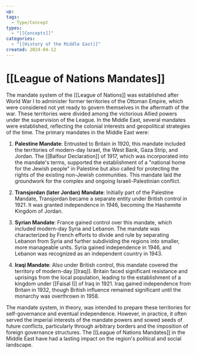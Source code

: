 ```yaml
---
up: 
tags:
  - Type/Concept
types:
  - "[[Concepts]]"
categories:
  - "[[History of the Middle East]]"
created: 2024-04-12
---
```

# [[League of Nations Mandates]]

The mandate system of the [[League of Nations]] was established after World War I to administer former territories of the Ottoman Empire, which were considered not yet ready to govern themselves in the aftermath of the war. These territories were divided among the victorious Allied powers under the supervision of the League. In the Middle East, several mandates were established, reflecting the colonial interests and geopolitical strategies of the time. The primary mandates in the Middle East were:

1. **Palestine Mandate**: Entrusted to Britain in 1920, this mandate included the territories of modern-day Israel, the West Bank, Gaza Strip, and Jordan. The [[Balfour Declaration]] of 1917, which was incorporated into the mandate's terms, supported the establishment of a "national home for the Jewish people" in Palestine but also called for protecting the rights of the existing non-Jewish communities. This mandate laid the groundwork for the complex and ongoing Israeli-Palestinian conflict.

2. **Transjordan (later Jordan) Mandate**: Initially part of the Palestine Mandate, Transjordan became a separate entity under British control in 1921. It was granted independence in 1946, becoming the Hashemite Kingdom of Jordan.

3. **Syrian Mandate**: France gained control over this mandate, which included modern-day Syria and Lebanon. The mandate was characterized by French efforts to divide and rule by separating Lebanon from Syria and further subdividing the regions into smaller, more manageable units. Syria gained independence in 1946, and Lebanon was recognized as an independent country in 1943.

4. **Iraqi Mandate**: Also under British control, this mandate covered the territory of modern-day [[Iraq]]. Britain faced significant resistance and uprisings from the local population, leading to the establishment of a kingdom under [[Faisal I]] of Iraq in 1921. Iraq gained independence from Britain in 1932, though British influence remained significant until the monarchy was overthrown in 1958.

The mandate system, in theory, was intended to prepare these territories for self-governance and eventual independence. However, in practice, it often served the imperial interests of the mandate powers and sowed seeds of future conflicts, particularly through arbitrary borders and the imposition of foreign governance structures. The [[League of Nations Mandates]] in the Middle East have had a lasting impact on the region's political and social landscape.